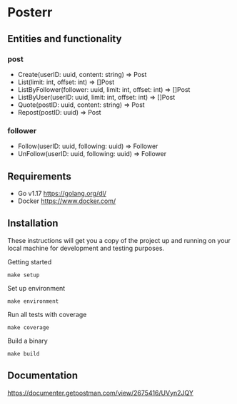 # Posterr

## Entities and functionality
### post
- Create(userID: uuid, content: string) => Post
- List(limit: int, offset: int) => []Post
- ListByFollower(follower: uuid, limit: int, offset: int) => []Post
- ListByUser(userID: uuid, limit: int, offset: int) => []Post
- Quote(postID: uuid, content: string) => Post
- Repost(postID: uuid) => Post

### follower
- Follow(userID: uuid, following: uuid) => Follower
- UnFollow(userID: uuid, following: uuid) => Follower

## Requirements

- Go v1.17 https://golang.org/dl/
- Docker https://www.docker.com/

## Installation

These instructions will get you a copy of the project up and running on your local machine for development and testing purposes.

Getting started
```
make setup
```
Set up environment
```
make environment
```

Run all tests with coverage
```
make coverage
```
Build a binary
```
make build
```

## Documentation

https://documenter.getpostman.com/view/2675416/UVyn2JQY